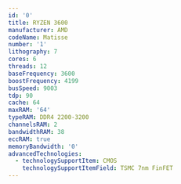 ```yaml
---
id: '0'
title: RYZEN 3600
manufacturer: AMD
codeName: Matisse
number: '1'
lithography: 7
cores: 6
threads: 12
baseFrequency: 3600
boostFrequency: 4199
busSpeed: 9003
tdp: 90
cache: 64
maxRAM: '64'
typeRAM: DDR4 2200-3200
channelsRAM: 2
bandwidthRAM: 38
eccRAM: true
memoryBandwidth: '0'
advancedTechnologies:
  - technologySupportItem: CMOS
    technologySupportItemField: TSMC 7nm FinFET
---
```


